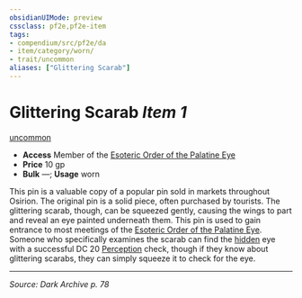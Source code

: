 ```yaml
---
obsidianUIMode: preview
cssclass: pf2e,pf2e-item
tags:
- compendium/src/pf2e/da
- item/category/worn/
- trait/uncommon
aliases: ["Glittering Scarab"]
---
```

# Glittering Scarab *Item 1*  
[uncommon](rules/traits/uncommon.md "Uncommon Rarity Trait")  

- **Access** Member of the [Esoteric Order of the Palatine Eye](compendium/setting/deities/esoteric-order-of-the-palatine-eye-logm.md)
- **Price** 10 gp
- **Bulk** —; **Usage** worn

This pin is a valuable copy of a popular pin sold in markets throughout Osirion. The original pin is a solid piece, often purchased by tourists. The glittering scarab, though, can be squeezed gently, causing the wings to part and reveal an eye painted underneath them. This pin is used to gain entrance to most meetings of the [Esoteric Order of the Palatine Eye](compendium/setting/deities/esoteric-order-of-the-palatine-eye-logm.md). Someone who specifically examines the scarab can find the [hidden](rules/conditions.md#Hidden) eye with a successful DC 20 [Perception](compendium/skills.md#Perception) check, though if they know about glittering scarabs, they can simply squeeze it to check for the eye.


---
*Source: Dark Archive p. 78*
